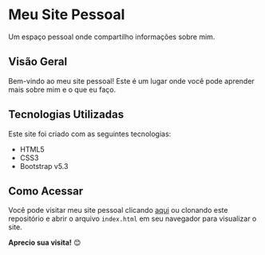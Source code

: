 # **Meu Site Pessoal**

Um espaço pessoal onde compartilho informações sobre mim.

## **Visão Geral**

Bem-vindo ao meu site pessoal! Este é um lugar onde você pode aprender mais sobre mim e o que eu faço.

## **Tecnologias Utilizadas**

Este site foi criado com as seguintes tecnologias:

- HTML5
- CSS3
- Bootstrap v5.3

## **Como Acessar**

Você pode visitar meu site pessoal clicando [aqui](vimontini.github.io/MeuSite/MeuSite/index.html) ou clonando este repositório e abrir o arquivo `index.html` em seu navegador para visualizar o site.


**Aprecio sua visita!** 😊